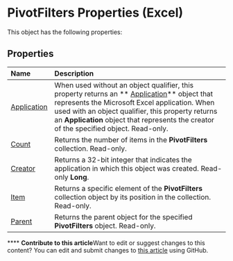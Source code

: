 
# PivotFilters Properties (Excel)
This object has the following properties:

## Properties



|**Name**|**Description**|
|:-----|:-----|
| [Application](9874e0fc-fb59-698d-e8b6-b38115272261.md)|When used without an object qualifier, this property returns an  ** [Application](19b73597-5cf9-4f56-8227-b5211f657f6f.md)** object that represents the Microsoft Excel application. When used with an object qualifier, this property returns an **Application** object that represents the creator of the specified object. Read-only.|
| [Count](a7db4014-5aba-e9fc-d752-fbc3c9c46fa6.md)|Returns the number of items in the  **PivotFilters** collection. Read-only.|
| [Creator](f20c1952-90de-3d14-5d31-77f44ce24767.md)|Returns a 32-bit integer that indicates the application in which this object was created. Read-only  **Long**.|
| [Item](7dccd3e9-523b-d260-ff52-4674e874f134.md)|Returns a specific element of the  **PivotFilters** collection object by its position in the collection. Read-only.|
| [Parent](fd1011c9-5d0b-84fa-4b85-4f12558aead7.md)|Returns the parent object for the specified  **PivotFilters** object. Read-only.|

****   **Contribute to this article**Want to edit or suggest changes to this content? You can edit and submit changes to  [this article](https://github.com/jhershey00/VBA_Excel_Test/OpenXMLCon/articles/b6d4168f-190a-4a4d-8887-5339647b657c.md) using GitHub.

